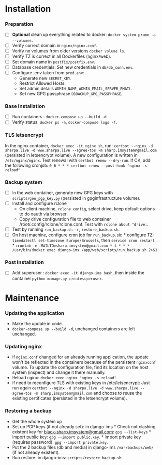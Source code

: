 # Installation

### Preparation
- [ ] **Optional** clean up everything related to docker: `docker system prune -a --volumes`.
- [ ] Verify correct domain in `nginx/nginx.conf`.
- [ ] Verify no volumes from older versions `docker volume ls`.
- [ ] Verify TZ is correct in all Dockerfiles (nginx/web).
- [ ] Set domain name in `postfix/postfix.env`.
- [ ] Database credentials: Set new credentials in `db/db_conn.env`.
- [ ] Configure .env taken from `prod.env`:
  * Generate new `SECRET_KEY`.
  * Restrict Allowed Hosts.
  * Set admin details `ADMIN_NAME`, `ADMIN_EMAIL`, `SERVER_EMAIL`.
  * Set new GPG passphrase `DBBACKUP_GPG_PASSPHRASE`.
  
### Base Installation
- [ ] Run containers : `docker-compose up --build -d`.
- [ ] Verify status: `docker ps -a`, `docker-compose logs -f`.

### TLS letsencrypt
In the nginx container, `docker exec -it nginx sh`, run: `certbot --nginx -d sharpa.live -d www.sharpa.live --agree-tos -m sharp.imsystem@gmail.com` (persisted in letsencrypt volume).
A new configuration is written in `/etc/nginx/nginx`.
Test renewal with `certbot renew --dry-run`.
If OK, add the following cronjob: `0 6 * * * certbot renew --post-hook "nginx -s reload"`


### Backup system
- [ ] In the web container, generate new GPG keys with `scripts/gen_pgp_key.py` (persisted in gpginfrastructure volume).
- [ ] Install and configure rclone
    * On client machine, `rclone config`, select drive, keep default options to do oauth via browser.
    * Copy drive configuration file to web container /root/.config/rclone/rclone.conf. Test with `rclone about "drive:`.
- [ ] Test by running `run_backup.sh -r`, `restore_backup.sh`.
- [ ] On host machine, configure cron job for `run_backup.sh`:
      * configure TZ: `timedatectl set-timezone Europe/Brussels`, then `service cron restart`
      * `crontab -e` :  ```
        MAILTO=sharp.imsystem@gmail.com
        * 4 * * * /usr/bin/docker exec django-ims /app/web/scripts/run_backup.sh 2>&1
        ```

### Post Installation
- [ ] Add superuser : `docker exec -it django-ims bash`, then inside the container `python manage.py createsuperuser`.


# Maintenance
### Updating the application
- Make the update in code.
- `docker-compose up --build -d`, unchanged containers are left unchanged.

### Updating nginx
- If `nginx.conf` changed for an already running application, the update won't be reflected in the containers because of the persistent `nginxconf` volume. To update the configuration file, find its location on the host system (inspect) and change it there manually.
- Reload nginx: `docker exec nginx "nginx -s reload"`.
- If need to reconfigure TLS with existing keys in /etc/letsencrypt: Just run again `certbot --nginx -d sharpa.live -d www.sharpa.live --agree-tos -m sharp.imsystem@gmail.com` and choose to reuse the existing certificates (persisted in the letsencrypt volume).

### Restoring a backup
- Get the whole system up
- Set up PGP keys (if not already set): in django-ims 
      * Check not clashing existent key for black-sharp.imsystem@gmail.com: `gpg --list-keys`
      * Import public key: `gpg --import public.key`.
      * Import private key (requires password): `gpg --import private.key`.
- Put the 2 backup files (db and media) in django-ims `/var/backups/web/` (if not already existent).
- Run restore: in django-ims: `scripts/restore_backup.sh`.
